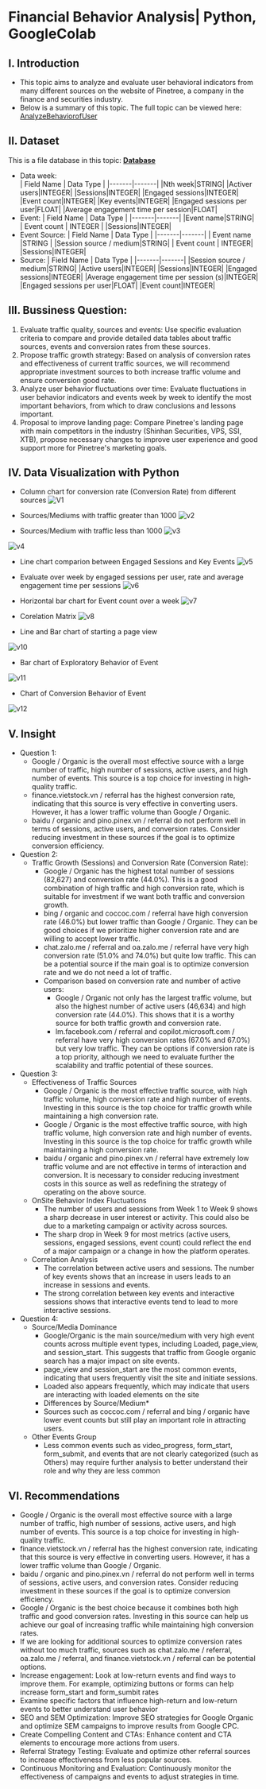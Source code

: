 # Financial Behavior Analysis| Python, GoogleColab
## I. Introduction
- This topic aims to analyze and evaluate user behavioral indicators from many different sources on the website of Pinetree, a company in the finance and securities industry.
- Below is a summary of this topic. The full topic can be viewed here: [AnalyzeBehaviorofUser](https://colab.research.google.com/drive/1hoBLNEbMmeCC7Bn7T6aY1MfhFxybfR7z?usp=sharing)
## II. Dataset
This is a file database in this topic: **[Database](https://drive.google.com/drive/u/0/folders/10AzT_ChQJtBifj3tyD_RJ32yAMabFv7G)**

- Data week: <br>
    | Field Name | Data Type |
    |-------|-------|
    |Nth week|STRING|
    |Activer users|INTEGER|
    |Sessions|INTEGER|
    |Engaged sessions|INTEGER|
    |Event count|INTEGER|
    |Key events|INTEGER|
    |Engaged sessions per user|FLOAT|
    |Average engagement time per session|FLOAT|
- Event:
    | Field Name | Data Type |
    |-------|-------|
    |Event name|STRING|
    | Event count | INTEGER |
    |Sessions|INTEGER|
- Event Source:
    | Field Name | Data Type |
    |-------|-------|
    | Event name |STRING |
    |Session source / medium|STRING|
    | Event count | INTEGER|
    |Sessions|INTEGER|
- Source:
    | Field Name | Data Type |
    |-------|-------|
    |Session source / medium|STRING|
    |Active users|INTEGER|
    |Sessions|INTEGER|
    |Engaged sessions|INTEGER|
    |Average engagement time per session (s)|INTEGER|
    |Engaged sessions per user|FLOAT|
    |Event count|INTEGER| 
## III. Bussiness Question:

1. Evaluate traffic quality, sources and events: Use specific evaluation criteria to compare and provide detailed data tables about traffic sources, events and conversion rates from these sources.
2. Propose traffic growth strategy: Based on analysis of conversion rates and effectiveness of current traffic sources, we will recommend appropriate investment sources to both increase traffic volume and ensure conversion good rate.
3. Analyze user behavior fluctuations over time: Evaluate fluctuations in user behavior indicators and events week by week to identify the most important behaviors, from which to draw conclusions and lessons important.
4. Proposal to improve landing page: Compare Pinetree's landing page with main competitors in the industry (Shinhan Securities, VPS, SSI, XTB), propose necessary changes to improve user experience and good support more for Pinetree's marketing goals.

## IV. Data Visualization with Python
- Column chart for conversion rate (Conversion Rate) from different sources
![V1](https://github.com/user-attachments/assets/54aad7e3-2fca-4aa5-9d2e-fc94fc3dc2bf)

- Sources/Mediums with traffic greater than 1000
![v2](https://github.com/user-attachments/assets/1000449d-5def-480d-8b9c-01cd7d194a04)

- Sources/Medium with traffic less than 1000
![v3](https://github.com/user-attachments/assets/8de602c3-ed56-49ac-955c-0d2000c8978c)

![v4](https://github.com/user-attachments/assets/ffdbb7a6-ac7b-45d6-bd77-7c957d1bec07)

- Line chart comparion between Engaged Sessions and Key Events
![v5](https://github.com/user-attachments/assets/4aedc902-18c3-4b3d-a262-8c2282176430)

- Evaluate over week by engaged sessions per user, rate and average engagement time per sessions
![v6](https://github.com/user-attachments/assets/27dceaae-aff4-4f06-bf32-daac6363deb8)
- Horizontal bar chart for Event count over a week
![v7](https://github.com/user-attachments/assets/63061f0f-6fcf-4a88-9e70-f65a3b58a644)


- Corelation Matrix
![v8](https://github.com/user-attachments/assets/ab7c8d2d-56eb-453f-b241-57663c3390b1)

- Line and Bar chart of starting a page view

![v10](https://github.com/user-attachments/assets/5bf31290-bddf-4f9a-b03c-7ac68128435c)

- Bar chart of Exploratory Behavior of Event


![v11](https://github.com/user-attachments/assets/9adb27ba-86d6-47c9-bf82-57356ccc5bbb)


- Chart of Conversion Behavior of Event

![v12](https://github.com/user-attachments/assets/4b75fa2b-9c50-46f7-84eb-8c364d0cfc46)

## V. Insight
- Question 1:
    - Google / Organic is the overall most effective source with a large number of traffic, high number of sessions, active users, and high number of events. This source is a top choice for investing in high-quality traffic.
    - finance.vietstock.vn / referral has the highest conversion rate, indicating that this source is very effective in converting users. However, it has a lower traffic volume than Google / Organic.
    - baidu / organic and pino.pinex.vn / referral do not perform well in terms of sessions, active users, and conversion rates. Consider reducing investment in these sources if the goal is to optimize conversion efficiency.
- Question 2:
    - Traffic Growth (Sessions) and Conversion Rate (Conversion Rate):
        - Google / Organic has the highest total number of sessions (82,627) and conversion rate (44.0%). This is a good combination of high traffic and high conversion rate, which is suitable for investment if we want both traffic and conversion growth.
        - bing / organic and coccoc.com / referral have high conversion rate (46.0%) but lower traffic than Google / Organic. They can be good choices if we prioritize higher conversion rate and are willing to accept lower traffic.
        - chat.zalo.me / referral and oa.zalo.me / referral have very high conversion rate (51.0% and 74.0%) but quite low traffic. This can be a potential source if the main goal is to optimize conversion rate and we do not need a lot of traffic.
      - Comparison based on conversion rate and number of active users:
          - Google / Organic not only has the largest traffic volume, but also the highest number of active users (46,634) and high conversion rate (44.0%). This shows that it is a worthy source for both traffic growth and conversion rate.
          - lm.facebook.com / referral and copilot.microsoft.com / referral have very high conversion rates (67.0% and 67.0%) but very low traffic. They can be options if conversion rate is a top priority, although we need to evaluate further the scalability and traffic potential of these sources.
- Question 3:
    - Effectiveness of Traffic Sources
        - Google / Organic is the most effective traffic source, with high traffic volume, high conversion rate and high number of events. Investing in this source is the top choice for traffic growth while maintaining a high conversion rate.
        - Google / Organic is the most effective traffic source, with high traffic volume, high conversion rate and high number of events. Investing in this source is the top choice for traffic growth while maintaining a high conversion rate.
        - baidu / organic and pino.pinex.vn / referral have extremely low traffic volume and are not effective in terms of interaction and conversion. It is necessary to consider reducing investment costs in this source as well as redefining the strategy of operating on the above source.
    - OnSite Behavior Index Fluctuations
        -  The number of users and sessions from Week 1 to Week 9 shows a sharp decrease in user interest or activity. This could also be due to a marketing campaign or activity across sources.
        -  The sharp drop in Week 9 for most metrics (active users, sessions, engaged sessions, event count) could reflect the end of a major campaign or a change in how the platform operates.
    - Correlation Analysis
        -  The correlation between active users and sessions. The number of key events shows that an increase in users leads to an increase in sessions and events.
        -  The strong correlation between key events and interactive sessions shows that interactive events tend to lead to more interactive sessions.
- Question 4:
    -  Source/Media Dominance
        -  Google/Organic is the main source/medium with very high event counts across multiple event types, including Loaded, page_view, and session_start. This suggests that traffic from Google organic search has a major impact on site events.
        -  page_view and session_start are the most common events, indicating that users frequently visit the site and initiate sessions.
        -  Loaded also appears frequently, which may indicate that users are interacting with loaded elements on the site
        -  Differences by Source/Medium*
        -  Sources such as coccoc.com / referral and bing / organic have lower event counts but still play an important role in attracting users.
    -  Other Events Group
        -  Less common events such as video_progress, form_start, form_submit, and events that are not clearly categorized (such as Others) may require further analysis to better understand their role and why they are less common
## VI. Recommendations
- Google / Organic is the overall most effective source with a large number of traffic, high number of sessions, active users, and high number of events. This source is a top choice for investing in high-quality traffic.
- finance.vietstock.vn / referral has the highest conversion rate, indicating that this source is very effective in converting users. However, it has a lower traffic volume than Google / Organic.
- baidu / organic and pino.pinex.vn / referral do not perform well in terms of sessions, active users, and conversion rates. Consider reducing investment in these sources if the goal is to optimize conversion efficiency.
- Google / Organic is the best choice because it combines both high traffic and good conversion rates. Investing in this source can help us achieve our goal of increasing traffic while maintaining high conversion rates.
- If we are looking for additional sources to optimize conversion rates without too much traffic, sources such as chat.zalo.me / referral, oa.zalo.me / referral, and finance.vietstock.vn / referral can be potential options.
- Increase engagement: Look at low-return events and find ways to improve them. For example, optimizing buttons or forms can help increase form_start and form_sumbit rates
- Examine specific factors that influence high-return and low-return events to better understand user behavior
- SEO and SEM Optimization: Improve SEO strategies for Google Organic and optimize SEM campaigns to improve results from Google CPC.
- Create Compelling Content and CTAs: Enhance content and CTA elements to encourage more actions from users.
- Referral Strategy Testing: Evaluate and optimize other referral sources to increase effectiveness from less popular sources.
- Continuous Monitoring and Evaluation: Continuously monitor the effectiveness of campaigns and events to adjust strategies in time.

